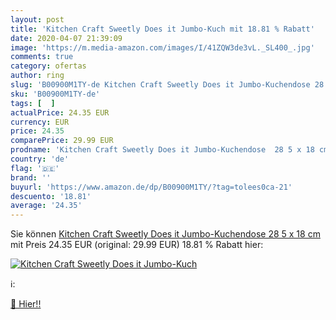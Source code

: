 ```yaml
---
layout: post
title: 'Kitchen Craft Sweetly Does it Jumbo-Kuch mit 18.81 % Rabatt'
date: 2020-04-07 21:39:09
image: 'https://m.media-amazon.com/images/I/41ZQW3de3vL._SL400_.jpg'
comments: true
category: ofertas
author: ring
slug: 'B00900M1TY-de Kitchen Craft Sweetly Does it Jumbo-Kuchendose 28 5 x 18 cm'
sku: 'B00900M1TY-de'
tags: [  ]
actualPrice: 24.35 EUR
currency: EUR
price: 24.35
comparePrice: 29.99 EUR
prodname: 'Kitchen Craft Sweetly Does it Jumbo-Kuchendose  28 5 x 18 cm'
country: 'de'
flag: '🇩🇪'
brand: ''
buyurl: 'https://www.amazon.de/dp/B00900M1TY/?tag=tolees0ca-21'
descuento: '18.81'
average: '24.35'
---
```


Sie können [Kitchen Craft Sweetly Does it Jumbo-Kuchendose  28 5 x 18 cm](https://www.amazon.de/dp/B00900M1TY/?tag=tolees0ca-21) mit Preis 24.35 EUR (original: 29.99 EUR) 18.81 % Rabatt hier:

[![Kitchen Craft Sweetly Does it Jumbo-Kuch](https://m.media-amazon.com/images/I/41ZQW3de3vL._SL400_.jpg)](https://www.amazon.de/dp/B00900M1TY/?tag=tolees0ca-21)

ℹ️:


[🛒 Hier!!](https://www.amazon.de/dp/B00900M1TY/?tag=tolees0ca-21)
